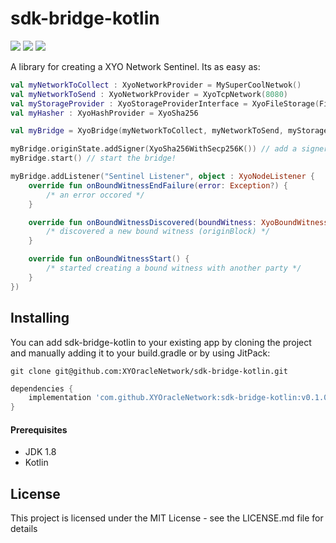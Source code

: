# sdk-bridge-kotlin

[![](https://jitpack.io/v/XYOracleNetwork/sdk-bridge-kotlin.svg)](https://jitpack.io/#XYOracleNetwork/sdk-core-kotlin) [![](https://img.shields.io/gitter/room/XYOracleNetwork/Stardust.svg)](https://gitter.im/XYOracleNetwork/Dev) [![](https://circleci.com/gh/XYOracleNetwork/sdk-bridge-kotlin.svg?style=shield)](https://circleci.com/gh/XYOracleNetwork/sdk-bridge-kotlin)

A library for creating a XYO Network Sentinel. Its as easy as:

```kotlin
val myNetworkToCollect : XyoNetworkProvider = MySuperCoolNetwok()
val myNetworkToSend : XyoNetworkProvider = XyoTcpNetwork(8080)
val myStorageProvider : XyoStorageProviderInterface = XyoFileStorage(File("/xyo"))
val myHasher : XyoHashProvider = XyoSha256

val myBridge = XyoBridge(myNetworkToCollect, myNetworkToSend, myStorageProvider, myHasher)

myBridge.originState.addSigner(XyoSha256WithSecp256K()) // add a signer
myBridge.start() // start the bridge!

myBridge.addListener("Sentinel Listener", object : XyoNodeListener {
    override fun onBoundWitnessEndFailure(error: Exception?) {
        /* an error occored */
    }

    override fun onBoundWitnessDiscovered(boundWitness: XyoBoundWitness) {
        /* discovered a new bound witness (originBlock) */
    }

    override fun onBoundWitnessStart() {
        /* started creating a bound witness with another party */
    }
})
```


## Installing
You can add sdk-bridge-kotlin to your existing app by cloning the project and manually adding it to your build.gradle or by using JitPack:

```
git clone git@github.com:XYOracleNetwork/sdk-bridge-kotlin.git
```

```gradle
dependencies {
    implementation 'com.github.XYOracleNetwork:sdk-bridge-kotlin:v0.1.0-beta'
}
```

#### Prerequisites
* JDK 1.8
* Kotlin

## License
This project is licensed under the MIT License - see the LICENSE.md file for details
